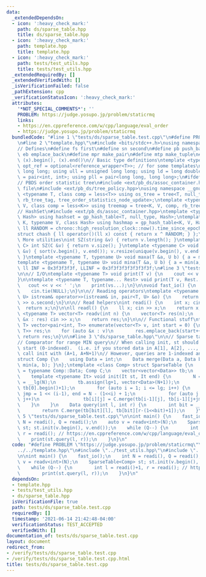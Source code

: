 ```yaml
---
data:
  _extendedDependsOn:
  - icon: ':heavy_check_mark:'
    path: ds/sparse_table.hpp
    title: ds/sparse_table.hpp
  - icon: ':heavy_check_mark:'
    path: template.hpp
    title: template.hpp
  - icon: ':heavy_check_mark:'
    path: tests/test_utils.hpp
    title: tests/test_utils.hpp
  _extendedRequiredBy: []
  _extendedVerifiedWith: []
  _isVerificationFailed: false
  _pathExtension: cpp
  _verificationStatusIcon: ':heavy_check_mark:'
  attributes:
    '*NOT_SPECIAL_COMMENTS*': ''
    PROBLEM: https://judge.yosupo.jp/problem/staticrmq
    links:
    - https://en.cppreference.com/w/cpp/language/eval_order
    - https://judge.yosupo.jp/problem/staticrmq
  bundledCode: "#line 1 \"tests/ds/sparse_table.test.cpp\"\n#define PROBLEM \"https://judge.yosupo.jp/problem/staticrmq\"\
    \n#line 2 \"template.hpp\"\n#include <bits/stdc++.h>\nusing namespace std;\n\n\
    // Defines\n#define fs first\n#define sn second\n#define pb push_back\n#define\
    \ eb emplace_back\n#define mpr make_pair\n#define mtp make_tuple\n#define all(x)\
    \ (x).begin(), (x).end()\n// Basic type definitions\ntemplate <typename T> using\
    \ opt_ref = optional<reference_wrapper<T>>; // for some templates\nusing ll =\
    \ long long; using ull = unsigned long long; using ld = long double;\nusing pii\
    \ = pair<int, int>; using pll = pair<long long, long long>;\n#ifdef __GNUG__\n\
    // PBDS order statistic tree\n#include <ext/pb_ds/assoc_container.hpp> // Common\
    \ file\n#include <ext/pb_ds/tree_policy.hpp>\nusing namespace __gnu_pbds;\ntemplate\
    \ <typename T, class comp = less<T>> using os_tree = tree<T, null_type, comp,\
    \ rb_tree_tag, tree_order_statistics_node_update>;\ntemplate <typename K, typename\
    \ V, class comp = less<K>> using treemap = tree<K, V, comp, rb_tree_tag, tree_order_statistics_node_update>;\n\
    // HashSet\n#include <ext/pb_ds/assoc_container.hpp>\ntemplate <typename T, class\
    \ Hash> using hashset = gp_hash_table<T, null_type, Hash>;\ntemplate <typename\
    \ K, typename V, class Hash> using hashmap = gp_hash_table<K, V, Hash>;\nconst\
    \ ll RANDOM = chrono::high_resolution_clock::now().time_since_epoch().count();\n\
    struct chash { ll operator()(ll x) const { return x ^ RANDOM; } };\n#endif\n//\
    \ More utilities\nint SZ(string &v) { return v.length(); }\ntemplate <typename\
    \ C> int SZ(C &v) { return v.size(); }\ntemplate <typename C> void UNIQUE(vector<C>\
    \ &v) { sort(v.begin(), v.end()); v.resize(unique(v.begin(), v.end()) - v.begin());\
    \ }\ntemplate <typename T, typename U> void maxa(T &a, U b) { a = max(a, b); }\n\
    template <typename T, typename U> void mina(T &a, U b) { a = min(a, b); }\nconst\
    \ ll INF = 0x3f3f3f3f, LLINF = 0x3f3f3f3f3f3f3f3f;\n#line 3 \"tests/test_utils.hpp\"\
    \n\n// I/O\ntemplate <typename T> void print(T v) {\n    cout << v << '\\n';\n\
    }\n\ntemplate <typename T, typename... Rest> void print(T v, Rest... vs) {\n \
    \   cout << v << ' ';\n    print(vs...);\n}\n\nvoid fast_io() {\n    ios_base::sync_with_stdio(false);\n\
    \    cin.tie(NULL);\n}\n\n// Reading operators\ntemplate <typename T, typename\
    \ U> istream& operator>>(istream& in, pair<T, U> &o) {\n    return in >> o.first\
    \ >> o.second;\n}\n\n// Read helpers\nint readi() {\n    int x; cin >> x;\n  \
    \  return x;\n}\n\nll readl() {\n    ll x; cin >> x;\n    return x;\n}\n\ntemplate\
    \ <typename T> vector<T> readv(int n) {\n    vector<T> res(n);\n    for (auto\
    \ &x : res) cin >> x;\n    return res;\n}\n\n// Functional stuff\ntemplate <typename\
    \ T> vector<pair<int, T>> enumerate(vector<T> v, int start = 0) {\n    vector<pair<int,\
    \ T>> res;\n    for (auto &x : v)\n        res.emplace_back(start++, x);\n   \
    \ return res;\n}\n\n#line 3 \"ds/sparse_table.hpp\"\n\n// Sparse table is 1-indexed\n\
    // Comparator for range MIN query\n// When calling init, st should point to the\
    \ start (0-indexed).  (i.e. if you stored data in A[1], A[2], ..., you should\
    \ call init with (A+1, A+N+1)\n// However, queries are 1-indexed and inclusive\n\
    struct Comp {\n    using Data = int;\n    Data merge(Data a, Data b) { return\
    \ min(a, b); }\n};\ntemplate <class Comp> struct SparseTable {\n    using Data\
    \ = typename Comp::Data; Comp C;\n    vector<vector<Data>> tb;\n    int N, lg;\n\
    \    template <typename It> void init(It st, It end) {\n        N = end-st; lg\
    \ = __lg(N);\n        tb.assign(lg+1, vector<Data>(N+1));\n        copy(st, end,\
    \ tb[0].begin()+1);\n        for (auto i = 1; i <= lg; i++) {\n            int\
    \ jmp = 1 << (i-1), end = N - (1<<i) + 1;\n            for (auto j = 1; j <= end;\
    \ j++)\n                tb[i][j] = C.merge(tb[i-1][j], tb[i-1][j+jmp]);\n    \
    \    }\n    }\n    Data query(int l, int r) {\n        int bit = __lg(r-l+1);\n\
    \        return C.merge(tb[bit][l], tb[bit][r-(1<<bit)+1]);\n    }\n};\n\n#line\
    \ 5 \"tests/ds/sparse_table.test.cpp\"\n\nint main() {\n    fast_io();\n    int\
    \ N = readi(), Q = readi();\n    auto v = readv<int>(N);\n    SparseTable<Comp>\
    \ st; st.init(v.begin(), v.end());\n    while (Q--) {\n        int l = readi()+1,\
    \ r = readi(); // https://en.cppreference.com/w/cpp/language/eval_order\n    \
    \    print(st.query(l, r));\n    }\n}\n"
  code: "#define PROBLEM \"https://judge.yosupo.jp/problem/staticrmq\"\n#include \"\
    ../../template.hpp\"\n#include \"../test_utils.hpp\"\n#include \"../../ds/sparse_table.hpp\"\
    \n\nint main() {\n    fast_io();\n    int N = readi(), Q = readi();\n    auto\
    \ v = readv<int>(N);\n    SparseTable<Comp> st; st.init(v.begin(), v.end());\n\
    \    while (Q--) {\n        int l = readi()+1, r = readi(); // https://en.cppreference.com/w/cpp/language/eval_order\n\
    \        print(st.query(l, r));\n    }\n}\n"
  dependsOn:
  - template.hpp
  - tests/test_utils.hpp
  - ds/sparse_table.hpp
  isVerificationFile: true
  path: tests/ds/sparse_table.test.cpp
  requiredBy: []
  timestamp: '2021-06-14 21:42:48-04:00'
  verificationStatus: TEST_ACCEPTED
  verifiedWith: []
documentation_of: tests/ds/sparse_table.test.cpp
layout: document
redirect_from:
- /verify/tests/ds/sparse_table.test.cpp
- /verify/tests/ds/sparse_table.test.cpp.html
title: tests/ds/sparse_table.test.cpp
---
```

